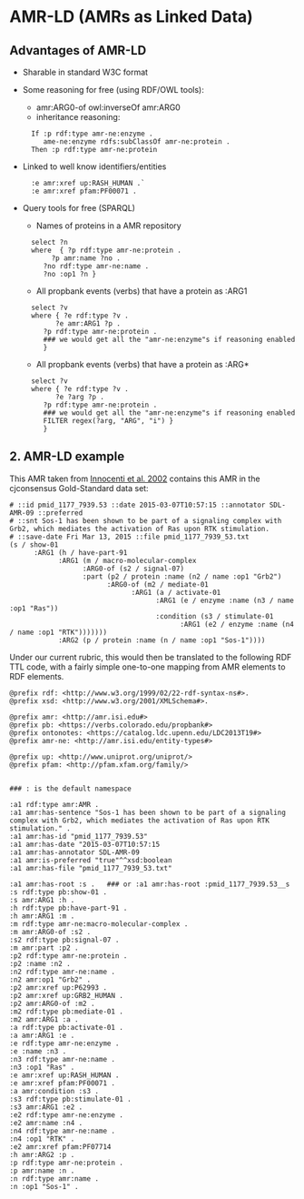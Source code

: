 # AMR-LD (AMRs as Linked Data)

## Advantages of AMR-LD

- Sharable in standard W3C format

- Some reasoning for free (using RDF/OWL tools):
  - amr:ARG0-of owl:inverseOf amr:ARG0
  - inheritance reasoning:
  
  ```
    If :p rdf:type amr-ne:enzyme .
       ame-ne:enzyme rdfs:subClassOf amr-ne:protein .
    Then :p rdf:type amr-ne:protein
  ```

- Linked to well know identifiers/entities

  ```
    :e amr:xref up:RASH_HUMAN .`
    :e amr:xref pfam:PF00071 .
  ```

- Query tools for free (SPARQL)
  - Names of proteins in a AMR repository

  ```
    select ?n
    where  { ?p rdf:type amr-ne:protein .
         ?p amr:name ?no .
       ?no rdf:type amr-ne:name .
       ?no :op1 ?n }
  ```

   - All propbank events (verbs) that have a protein as :ARG1

  ```
    select ?v
    where { ?e rdf:type ?v .
          ?e amr:ARG1 ?p .
       ?p rdf:type amr-ne:protein .
       ### we would get all the "amr-ne:enzyme"s if reasoning enabled
       }
  ```

   - All propbank events (verbs) that have a protein as :ARG*

  ```
    select ?v
    where { ?e rdf:type ?v .
          ?e ?arg ?p .
       ?p rdf:type amr-ne:protein .
       ### we would get all the "amr-ne:enzyme"s if reasoning enabled
       FILTER regex(?arg, "ARG", "i") }
       }
  ```
## 2. AMR-LD example

This AMR taken from [Innocenti et al. 2002](http://www.ncbi.nlm.nih.gov/pubmed/11777939) contains this AMR in the cjconsensus Gold-Standard data set:

```
# ::id pmid_1177_7939.53 ::date 2015-03-07T10:57:15 ::annotator SDL-AMR-09 ::preferred
# ::snt Sos-1 has been shown to be part of a signaling complex with Grb2, which mediates the activation of Ras upon RTK stimulation.
# ::save-date Fri Mar 13, 2015 ::file pmid_1177_7939_53.txt
(s / show-01
      :ARG1 (h / have-part-91
            :ARG1 (m / macro-molecular-complex
                  :ARG0-of (s2 / signal-07)
                  :part (p2 / protein :name (n2 / name :op1 "Grb2")
                        :ARG0-of (m2 / mediate-01
                              :ARG1 (a / activate-01
                                    :ARG1 (e / enzyme :name (n3 / name :op1 "Ras"))
                                    :condition (s3 / stimulate-01
                                          :ARG1 (e2 / enzyme :name (n4 / name :op1 "RTK")))))))
            :ARG2 (p / protein :name (n / name :op1 "Sos-1"))))
```

Under our current rubric, this would then be translated to the following RDF TTL code, with a fairly simple one-to-one mapping from AMR elements to RDF elements.  

```
@prefix rdf: <http://www.w3.org/1999/02/22-rdf-syntax-ns#>.
@prefix xsd: <http://www.w3.org/2001/XMLSchema#>.

@prefix amr: <http://amr.isi.edu#>
@prefix pb: <https://verbs.colorado.edu/propbank#>
@prefix ontonotes: <https://catalog.ldc.upenn.edu/LDC2013T19#>
@prefix amr-ne: <http://amr.isi.edu/entity-types#>

@prefix up: <http://www.uniprot.org/uniprot/>
@prefix pfam: <http://pfam.xfam.org/family/>


### : is the default namespace

:a1 rdf:type amr:AMR .
:a1 amr:has-sentence "Sos-1 has been shown to be part of a signaling complex with Grb2, which mediates the activation of Ras upon RTK stimulation." .
:a1 amr:has-id "pmid_1177_7939.53"
:a1 amr:has-date "2015-03-07T10:57:15
:a1 amr:has-annotator SDL-AMR-09
:a1 amr:is-preferred "true"^^xsd:boolean
:a1 amr:has-file "pmid_1177_7939_53.txt"

:a1 amr:has-root :s .   ### or :a1 amr:has-root :pmid_1177_7939.53__s
:s rdf:type pb:show-01 .
:s amr:ARG1 :h .
:h rdf:type pb:have-part-91 .
:h amr:ARG1 :m .
:m rdf:type amr-ne:macro-molecular-complex .
:m amr:ARG0-of :s2 .
:s2 rdf:type pb:signal-07 .
:m amr:part :p2 .
:p2 rdf:type amr-ne:protein .
:p2 :name :n2 .
:n2 rdf:type amr-ne:name .
:n2 amr:op1 "Grb2" .
:p2 amr:xref up:P62993 .
:p2 amr:xref up:GRB2_HUMAN .
:p2 amr:ARG0-of :m2 .
:m2 rdf:type pb:mediate-01 .
:m2 amr:ARG1 :a .
:a rdf:type pb:activate-01 .
:a amr:ARG1 :e .
:e rdf:type amr-ne:enzyme .
:e :name :n3 .
:n3 rdf:type amr-ne:name .
:n3 :op1 "Ras" .
:e amr:xref up:RASH_HUMAN .
:e amr:xref pfam:PF00071 .
:a amr:condition :s3 .
:s3 rdf:type pb:stimulate-01 .
:s3 amr:ARG1 :e2 .
:e2 rdf:type amr-ne:enzyme .
:e2 amr:name :n4 .
:n4 rdf:type amr-ne:name .
:n4 :op1 "RTK" .
:e2 amr:xref pfam:PF07714
:h amr:ARG2 :p .
:p rdf:type amr-ne:protein .
:p amr:name :n .
:n rdf:type amr:name .
:n :op1 "Sos-1" .
```
